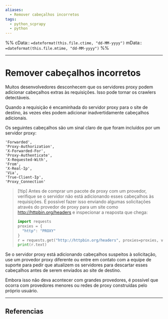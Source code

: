 ```yaml
---
aliases:
  - Remover cabeçalhos incorretos
tags:
  - python_scprapy
  - python
---
```

%%
cData:: `=dateformat(this.file.ctime, "dd-MM-yyyy")`
mData:: `=dateformat(this.file.mtime, "dd-MM-yyyy")`
%%

___
# Remover cabeçalhos incorretos

Muitos desenvolvedores desconhecem que os servidores proxy podem adicionar cabeçalhos extras às requisições. Isso pode tornar os crawlers detectáveis.

Quando a requisição é encaminhada do servidor proxy para o site de destino, às vezes eles podem adicionar inadvertidamente cabeçalhos adicionais.  

Os seguintes cabeçalhos são um sinal claro de que foram incluídos por um servidor proxy:

```
'Forwarded', 
'Proxy-Authorization',
'X-Forwarded-For', 
'Proxy-Authenticate',
'X-Requested-With',
'From', 
'X-Real-Ip', 
'Via', 
'True-Client-Ip', 
'Proxy_Connection'
```

> [!tip] Antes de comprar um pacote de proxy com um provedor, verifique se o servidor não está adicionando esses cabeçalhos às requisições.
> É possível fazer isso enviando algumas solicitações através do provedor de proxy para um site como http://httpbin.org/headers e inspecionar a reaposta que chega:
> ```python
> import requests
> proxies = {
> 	"http": "PROXY"
> }
> r = requests.get("http://httpbin.org/headers", proxies=proxies, verify=False)
> print(r.text)

Se o servidor proxy está adicionando cabeçalhos suspeitos à solicitação, use um provedor proxy diferente ou entre em contato com a equipe de suporte para pedir que atualizem os servidores para descartar esses cabeçalhos antes de serem enviados ao site de destino.

Embora isso não deva acontecer com grandes provedores, é possível que ocorra com provedores menores ou redes de proxy construídas pelo próprio usuário.



---
## Referencias